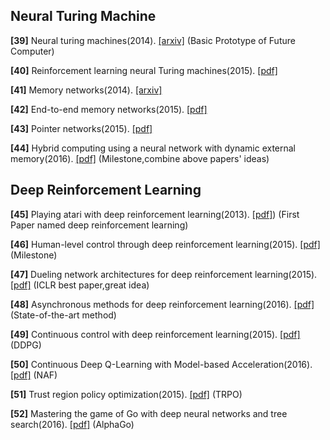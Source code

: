 **Neural Turing Machine**
----------------------------

**[39]** Neural turing machines(2014). [[arxiv]](http://arxiv.org/pdf/1410.5401.pdf) (Basic Prototype of Future Computer)

**[40]** Reinforcement learning neural Turing machines(2015). [[pdf]](https://pdfs.semanticscholar.org/f10e/071292d593fef939e6ef4a59baf0bb3a6c2b.pdf)

**[41]** Memory networks(2014). [[arxiv]](http://arxiv.org/pdf/1410.3916)

**[42]** End-to-end memory networks(2015). [[pdf]](http://papers.nips.cc/paper/5846-end-to-end-memory-networks.pdf)

**[43]** Pointer networks(2015). [[pdf]](http://papers.nips.cc/paper/5866-pointer-networks.pdf)

**[44]** Hybrid computing using a neural network with dynamic external memory(2016). [[pdf]](https://www.dropbox.com/s/0a40xi702grx3dq/2016-graves.pdf) (Milestone,combine above papers' ideas)

**Deep Reinforcement Learning**
------------------------

**[45]** Playing atari with deep reinforcement learning(2013). [[pdf]](http://arxiv.org/pdf/1312.5602.pdf)) (First Paper named deep reinforcement learning)

**[46]** Human-level control through deep reinforcement learning(2015). [[pdf]](https://storage.googleapis.com/deepmind-data/assets/papers/DeepMindNature14236Paper.pdf) (Milestone)

**[47]** Dueling network architectures for deep reinforcement learning(2015). [[pdf]](http://arxiv.org/pdf/1511.06581) (ICLR best paper,great idea)

**[48]** Asynchronous methods for deep reinforcement learning(2016). [[pdf]](http://arxiv.org/pdf/1602.01783) (State-of-the-art method)

**[49]** Continuous control with deep reinforcement learning(2015). [[pdf]](http://arxiv.org/pdf/1509.02971) (DDPG)

**[50]** Continuous Deep Q-Learning with Model-based Acceleration(2016). [[pdf]](http://arxiv.org/pdf/1603.00748) (NAF) 

**[51]** Trust region policy optimization(2015). [[pdf]](http://www.jmlr.org/proceedings/papers/v37/schulman15.pdf) (TRPO)

**[52]** Mastering the game of Go with deep neural networks and tree search(2016). [[pdf]](http://willamette.edu/~levenick/cs448/goNature.pdf) (AlphaGo)
